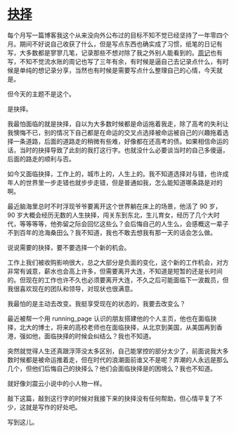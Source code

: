 # [抉择](https://github.com/yihong0618/gitblog/issues/287)

每个月写一篇博客我这个从来没向外公布过的目标不知不觉已经坚持了一年零四个月。期间不好说自己收获了什么，但是写点东西也确实成了习惯，纸笔的日记有写，大多数都是寥寥几笔，记录那些不想对除了我之外别人能看到的。[周记](https://github.com/yihong0618/2024/issues/4)也有写，不知不觉流水账的周记也写了三年有余，有时候是逼自己去记录点什么，有时候是单纯的想记录分享，当然也有时候是需要写点什么整理自己的心情，今天就是。

但今天的主题不是这个。

是抉择。

我最怕面临的就是抉择，自以为大多数时候都是命运拖着我走，除了高考的失利让我懊悔不已，别的情况下自己都是在命运的交叉点选择被命运被自己的兴趣拖着选择一条道路，后面的道路走的稍微有些难，好像都在还高考的债。如果相信命运的话，当时的抉择导致了此刻的我打这行字。也就没什么必要谈当时的自己多傻逼，后面的路走的顺利与否。

如今又面临抉择，工作上的，城市上的，人生上的。我不知道选择对与错，也许成年人的世界里一步走错也就步步走错，但是普通如我，怎么能知道哪条路是对的啊。

最近脑海里总时不时浮现爷爷要离开这个世界躺在床上的场景，他活了 90 岁，90 岁大概会经历无数的人生抉择，闯关东到东北，生儿育女，经历了几个大时代，等等等等，他弥留之际会回忆这些么？会后悔自己的人生么，会感概这一辈子不到百年的沧海桑田么？我不知道，我也不敢去想我有那一天的话会怎么做。

说说需要的抉择，要不要选择一个新的机会。

工作上我们被收购影响很大，总之大部分是负面的变化，这个新的工作机会，对方非常有诚意，薪水也会高上许多，但需要离开大连，不知道是短暂的还是长时间的。但现在的工作也许不久也必须要离开大连，不久之后可能面临下一波裁员，但我很喜欢现在的团队和领导，对现状也很满意。

我最怕的是主动去改变。我挺享受现在的状态的，我要去改变么？

最近被帮一个用 running_page 认识的朋友搭建他的个人主页，他也在面临抉择，北大的博士，将来的高校老师也在面临抉择，从北京到美国，从美国再到香港，强如他，面临抉择的时候会纠结么？我也不知道。

突然就觉得人生还真跟浮萍没太多区别，自己能掌控的部分太少了，前面说我大多数时候都是被命运推着走，但在时代的浪潮面前谁又不是呢？弄潮的人永远是那么几个，但他们后悔自己的抉择么？他们会面临抉择是的困境么？我也不知道。

就好像刘震云小说中的小人物一样。

敲下这篇，敲到这行字的时候对我接下来的抉择没有任何帮助，但心情平复了不少，这就是写作的好处吧。

写到这儿。                                                                                           